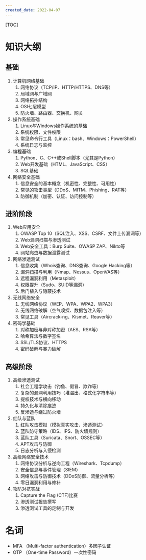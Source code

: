 ```yaml
---
created_date: 2022-04-07
---
```


[TOC]

# 知识大纲
## 基础
1. 计算机网络基础
    1. 网络协议（TCP/IP、HTTP/HTTPS、DNS等）
    2. 局域网与广域网
    3. 网络拓扑结构
    4. OSI七层模型
    5. 防火墙、路由器、交换机、网关
2. 操作系统基础
    1. Linux与Windows操作系统的基础
    2. 系统权限、文件权限
    3. 常见命令行工具（Linux：bash、Windows：PowerShell）
    4. 系统日志与监控
3. 编程基础
    1. Python、C、C++或Shell脚本（尤其是Python）
    2. Web开发基础（HTML、JavaScript、CSS）
    3. SQL基础
4. 网络安全基础
    1. 信息安全的基本概念（机密性、完整性、可用性）
    2. 常见的攻击类型（DDoS、MITM、Phishing、RAT等）
    3. 防御机制（加密、认证、访问控制等）
## 进阶阶段
1. Web应用安全
    1. OWASP Top 10（SQL注入、XSS、CSRF、文件上传漏洞等）
    2. Web漏洞扫描与渗透测试
    3. Web安全工具：Burp Suite、OWASP ZAP、Nikto等
    4. 网站爬虫与数据泄露测试
2. 网络渗透测试
    1. 信息收集（Whois查询、DNS查询、Google Hacking等）
    2. 漏洞扫描与利用（Nmap、Nessus、OpenVAS等）
    3. 远程漏洞利用（Metasploit）
    4. 权限提升（Sudo、SUID等漏洞）
    5. 后门植入与隐蔽技术
3. 无线网络安全
    1. 无线网络协议（WEP、WPA、WPA2、WPA3）
    2. 无线网络破解（空气嗅探、数据包注入等）
    3. 常见工具（Aircrack-ng、Kismet、Reaver等）
4. 密码学基础
    1. 对称加密与非对称加密（AES、RSA等）
    2. 哈希算法与数字签名
    3. SSL/TLS协议、HTTPS
    4. 密码破解与暴力破解
## 高级阶段
1. 高级渗透测试
    1. 社会工程学攻击（钓鱼、假冒、欺诈等）
    2. 复杂的漏洞利用技巧（堆溢出、格式化字符串等）
    3. 提权技术与横向移动
    4. 持久化与清除痕迹
    5. 反渗透与绕过防火墙
2. 红队与蓝队
    1. 红队攻击模拟（模拟真实攻击、渗透测试）
    2. 蓝队防守策略（IDS、IPS、防火墙规则）
    3. 蓝队工具（Suricata、Snort、OSSEC等）
    4. APT攻击与防御
    5. 日志分析与入侵检测
3. 高级网络安全技术
    1. 网络协议分析与逆向工程（Wireshark、Tcpdump）
    2. 安全信息与事件管理（SIEM）
    3. 网络攻击与防御技术（DDoS防御、流量分析等）
    4. 零日漏洞利用与修补
4. 攻防对抗实战
    1. Capture the Flag (CTF)比赛
    2. 渗透测试报告撰写
    3. 渗透测试工具的定制与开发

# 名词
- MFA （Multi-factor authentication）多因子认证
- OTP （One-time Password）一次性密码